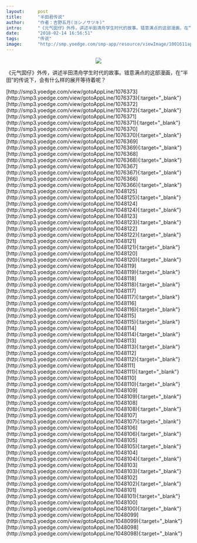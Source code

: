 ```yaml
---
layout:     post
title:      "半田君传说"
author:     "作者：吉野五月(ヨシノサツキ)"
intro:      "《元气囡仔》外传，讲述半田清舟学生时代的故事。错意满点的这部漫画，在“半田”的传说下，会有什么样的展开等待着呢？"
date:       "2018-02-14 16:56:51"
tags:       "传说"
image:      "http://smp.yoedge.com/smp-app/resource/viewImage/1001611appline.png"
---
```

<div style="text-align: center">
<p><img src="http://smp.yoedge.com/smp-app/resource/viewImage/1001611appline.png"/></p>
</div>
<p class="post-meta">
<span>《元气囡仔》外传，讲述半田清舟学生时代的故事。错意满点的这部漫画，在“半田”的传说下，会有什么样的展开等待着呢？</span>
</p>
[http://smp3.yoedge.com/view/gotoAppLine/1076373](http://smp3.yoedge.com/view/gotoAppLine/1076373){:target="_blank"}
[http://smp3.yoedge.com/view/gotoAppLine/1076372](http://smp3.yoedge.com/view/gotoAppLine/1076372){:target="_blank"}
[http://smp3.yoedge.com/view/gotoAppLine/1076371](http://smp3.yoedge.com/view/gotoAppLine/1076371){:target="_blank"}
[http://smp3.yoedge.com/view/gotoAppLine/1076370](http://smp3.yoedge.com/view/gotoAppLine/1076370){:target="_blank"}
[http://smp3.yoedge.com/view/gotoAppLine/1076369](http://smp3.yoedge.com/view/gotoAppLine/1076369){:target="_blank"}
[http://smp3.yoedge.com/view/gotoAppLine/1076368](http://smp3.yoedge.com/view/gotoAppLine/1076368){:target="_blank"}
[http://smp3.yoedge.com/view/gotoAppLine/1076367](http://smp3.yoedge.com/view/gotoAppLine/1076367){:target="_blank"}
[http://smp3.yoedge.com/view/gotoAppLine/1076366](http://smp3.yoedge.com/view/gotoAppLine/1076366){:target="_blank"}
[http://smp3.yoedge.com/view/gotoAppLine/1048125](http://smp3.yoedge.com/view/gotoAppLine/1048125){:target="_blank"}
[http://smp3.yoedge.com/view/gotoAppLine/1048124](http://smp3.yoedge.com/view/gotoAppLine/1048124){:target="_blank"}
[http://smp3.yoedge.com/view/gotoAppLine/1048123](http://smp3.yoedge.com/view/gotoAppLine/1048123){:target="_blank"}
[http://smp3.yoedge.com/view/gotoAppLine/1048122](http://smp3.yoedge.com/view/gotoAppLine/1048122){:target="_blank"}
[http://smp3.yoedge.com/view/gotoAppLine/1048121](http://smp3.yoedge.com/view/gotoAppLine/1048121){:target="_blank"}
[http://smp3.yoedge.com/view/gotoAppLine/1048120](http://smp3.yoedge.com/view/gotoAppLine/1048120){:target="_blank"}
[http://smp3.yoedge.com/view/gotoAppLine/1048119](http://smp3.yoedge.com/view/gotoAppLine/1048119){:target="_blank"}
[http://smp3.yoedge.com/view/gotoAppLine/1048118](http://smp3.yoedge.com/view/gotoAppLine/1048118){:target="_blank"}
[http://smp3.yoedge.com/view/gotoAppLine/1048117](http://smp3.yoedge.com/view/gotoAppLine/1048117){:target="_blank"}
[http://smp3.yoedge.com/view/gotoAppLine/1048116](http://smp3.yoedge.com/view/gotoAppLine/1048116){:target="_blank"}
[http://smp3.yoedge.com/view/gotoAppLine/1048115](http://smp3.yoedge.com/view/gotoAppLine/1048115){:target="_blank"}
[http://smp3.yoedge.com/view/gotoAppLine/1048114](http://smp3.yoedge.com/view/gotoAppLine/1048114){:target="_blank"}
[http://smp3.yoedge.com/view/gotoAppLine/1048113](http://smp3.yoedge.com/view/gotoAppLine/1048113){:target="_blank"}
[http://smp3.yoedge.com/view/gotoAppLine/1048112](http://smp3.yoedge.com/view/gotoAppLine/1048112){:target="_blank"}
[http://smp3.yoedge.com/view/gotoAppLine/1048111](http://smp3.yoedge.com/view/gotoAppLine/1048111){:target="_blank"}
[http://smp3.yoedge.com/view/gotoAppLine/1048110](http://smp3.yoedge.com/view/gotoAppLine/1048110){:target="_blank"}
[http://smp3.yoedge.com/view/gotoAppLine/1048109](http://smp3.yoedge.com/view/gotoAppLine/1048109){:target="_blank"}
[http://smp3.yoedge.com/view/gotoAppLine/1048108](http://smp3.yoedge.com/view/gotoAppLine/1048108){:target="_blank"}
[http://smp3.yoedge.com/view/gotoAppLine/1048107](http://smp3.yoedge.com/view/gotoAppLine/1048107){:target="_blank"}
[http://smp3.yoedge.com/view/gotoAppLine/1048106](http://smp3.yoedge.com/view/gotoAppLine/1048106){:target="_blank"}
[http://smp3.yoedge.com/view/gotoAppLine/1048105](http://smp3.yoedge.com/view/gotoAppLine/1048105){:target="_blank"}
[http://smp3.yoedge.com/view/gotoAppLine/1048104](http://smp3.yoedge.com/view/gotoAppLine/1048104){:target="_blank"}
[http://smp3.yoedge.com/view/gotoAppLine/1048103](http://smp3.yoedge.com/view/gotoAppLine/1048103){:target="_blank"}
[http://smp3.yoedge.com/view/gotoAppLine/1048102](http://smp3.yoedge.com/view/gotoAppLine/1048102){:target="_blank"}
[http://smp3.yoedge.com/view/gotoAppLine/1048101](http://smp3.yoedge.com/view/gotoAppLine/1048101){:target="_blank"}
[http://smp3.yoedge.com/view/gotoAppLine/1048100](http://smp3.yoedge.com/view/gotoAppLine/1048100){:target="_blank"}
[http://smp3.yoedge.com/view/gotoAppLine/1048099](http://smp3.yoedge.com/view/gotoAppLine/1048099){:target="_blank"}
[http://smp3.yoedge.com/view/gotoAppLine/1048098](http://smp3.yoedge.com/view/gotoAppLine/1048098){:target="_blank"}


